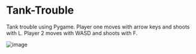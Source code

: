 # Tank-Trouble

Tank trouble using Pygame.
Player one moves with arrow keys and shoots with L. Player 2 moves with WASD and shoots with F.

![image](https://user-images.githubusercontent.com/107655543/204166306-6ab30a78-94b1-4b67-81b5-6876b3c19360.png)
